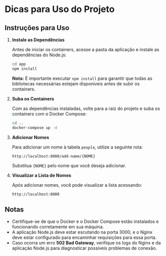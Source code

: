 # Dicas para Uso do Projeto

## Instruções para Uso

1. **Instale as Dependências**

   Antes de iniciar os containers, acesse a pasta da aplicação e instale as dependências do Node.js:

   ```bash
   cd app
   npm install
   ```

   **Nota:** É importante executar `npm install` para garantir que todas as bibliotecas necessárias estejam disponíveis antes de subir os containers.

2. **Suba os Containers**

   Com as dependências instaladas, volte para a raiz do projeto e suba os containers com o Docker Compose:

   ```bash
   cd ..
   docker-compose up -d
   ```

3. **Adicionar Nomes**

   Para adicionar um nome à tabela `people`, utilize a seguinte rota:

   ```
   http://localhost:8080/add-name/{NOME}
   ```

   Substitua `{NOME}` pelo nome que você deseja adicionar.

4. **Visualizar a Lista de Nomes**

   Após adicionar nomes, você pode visualizar a lista acessando:

   ```
   http://localhost:8080
   ```

## Notas

- Certifique-se de que o Docker e o Docker Compose estão instalados e funcionando corretamente em sua máquina.
- A aplicação Node.js deve estar escutando na porta 3000, e o Nginx deve estar configurado para encaminhar requisições para essa porta.
- Caso ocorra um erro **502 Bad Gateway**, verifique os logs do Nginx e da aplicação Node.js para diagnosticar possíveis problemas de conexão.
